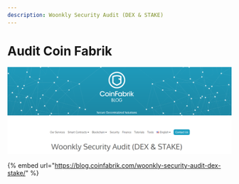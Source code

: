 ```yaml
---
description: Woonkly Security Audit (DEX & STAKE)
---
```


# Audit Coin Fabrik

![](.gitbook/assets/cfa.png)

{% embed url="https://blog.coinfabrik.com/woonkly-security-audit-dex-stake/" %}




